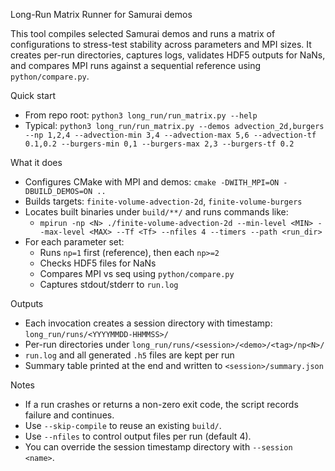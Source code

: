 Long-Run Matrix Runner for Samurai demos

This tool compiles selected Samurai demos and runs a matrix of configurations to stress-test stability across parameters and MPI sizes. It creates per-run directories, captures logs, validates HDF5 outputs for NaNs, and compares MPI runs against a sequential reference using `python/compare.py`.

Quick start
- From repo root: `python3 long_run/run_matrix.py --help`
- Typical: `python3 long_run/run_matrix.py --demos advection_2d,burgers --np 1,2,4 --advection-min 3,4 --advection-max 5,6 --advection-tf 0.1,0.2 --burgers-min 0,1 --burgers-max 2,3 --burgers-tf 0.2`

What it does
- Configures CMake with MPI and demos: `cmake -DWITH_MPI=ON -DBUILD_DEMOS=ON ..`
- Builds targets: `finite-volume-advection-2d`, `finite-volume-burgers`
- Locates built binaries under `build/**/` and runs commands like:
  - `mpirun -np <N> ./finite-volume-advection-2d --min-level <MIN> --max-level <MAX> --Tf <Tf> --nfiles 4 --timers --path <run_dir>`
- For each parameter set:
  - Runs `np=1` first (reference), then each `np>=2`
  - Checks HDF5 files for NaNs
  - Compares MPI vs seq using `python/compare.py`
  - Captures stdout/stderr to `run.log`

Outputs
- Each invocation creates a session directory with timestamp: `long_run/runs/<YYYYMMDD-HHMMSS>/`
- Per-run directories under `long_run/runs/<session>/<demo>/<tag>/np<N>/`
- `run.log` and all generated `.h5` files are kept per run
- Summary table printed at the end and written to `<session>/summary.json`

Notes
- If a run crashes or returns a non-zero exit code, the script records failure and continues.
- Use `--skip-compile` to reuse an existing `build/`.
- Use `--nfiles` to control output files per run (default 4).
- You can override the session timestamp directory with `--session <name>`.
